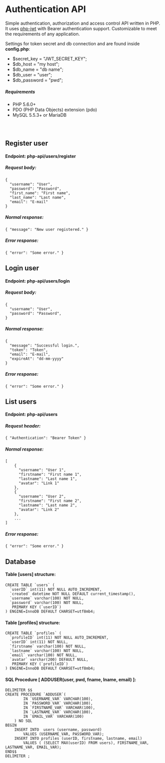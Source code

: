 # Authentication API

Simple authentication, authorization and access control API written in PHP. It uses [php-jwt](https://github.com/firebase/php-jwt) with Bearer authentication support. Customizable to meet the requirements of any application.

Settings for token secret and db connection and are found inside **config.php**:

- $secret_key = "JWT_SECRET_KEY";
- $db_host = "my host";
- $db_name = "db name";
- $db_user = "user";
- $db_password = "pwd";

##### Requirements

- PHP 5.6.0+
- PDO (PHP Data Objects) extension (pdo)
- MySQL 5.5.3+ or MariaDB

###### &nbsp;

## Register user

#### Endpoint: **php-api/users/register**

##### Request body:

```
{
  "username": "User",
  "password": "Password",
  "first_name": "First name",
  "last_name": "Last name",
  "email": "E-mail"
}
```

##### Normal response:

`{ "message": "New user registered." }`

##### Error response:

`{ "error": "Some error." }`

## Login user

#### Endpoint: **php-api/users/login**

##### Request body:

```
{
  "username": "User",
  "password": "Password",
}
```

##### Normal response:

```
{
  "message": "Successful login.",
  "token": "Token",
  "email": "E-mail",
  "expireAt": "dd-mm-yyyy"
}
```

##### Error response:

`{ "error": "Some error." }`

## List users

#### Endpoint: **php-api/users**

##### Request header:

`{ "Authentication": "Bearer Token" }`

##### Normal response:

```
[
    {
      "username": "User 1",
      "firstname": "First name 1",
      "lastname": "Last name 1",
      "avatar": "Link 1"
    },
    {
      "username": "User 2",
      "firstname": "First name 2",
      "lastname": "Last name 2",
      "avatar": "Link 2"
    },
    ...
]
```

##### Error response:

`{ "error": "Some error." }`

## Database

#### Table [**users**] structure:

```
CREATE TABLE `users` (
  `userID` int(11) NOT NULL AUTO_INCREMENT,
  `created` datetime NOT NULL DEFAULT current_timestamp(),
  `username` varchar(100) NOT NULL,
  `password` varchar(100) NOT NULL,
   PRIMARY KEY (`userID`)
) ENGINE=InnoDB DEFAULT CHARSET=utf8mb4;
```

#### Table [**profiles**] structure:

```
CREATE TABLE `profiles` (
  `profileID` int(11) NOT NULL AUTO_INCREMENT,
  `userID` int(11) NOT NULL,
  `firstname` varchar(100) NOT NULL,
  `lastname` varchar(100) NOT NULL,
  `email` varchar(100) NOT NULL,
  `avatar` varchar(200) DEFAULT NULL,
   PRIMARY KEY (`profileID`)
) ENGINE=InnoDB DEFAULT CHARSET=utf8mb4;
```

#### SQL Procedure [ **ADDUSER(user, pwd, fname, lname, email)** ]:

```
DELIMITER $$
CREATE PROCEDURE `ADDUSER`(
        IN `USERNAME_VAR` VARCHAR(100),
        IN `PASSWORD_VAR` VARCHAR(100),
        IN `FIRSTNAME_VAR` VARCHAR(100),
        IN `LASTNAME_VAR` VARCHAR(100),
        IN `EMAIL_VAR` VARCHAR(100)
    ) NO SQL
BEGIN
    INSERT INTO  users (username, password)
        VALUES (USERNAME_VAR, PASSWORD_VAR);
    INSERT INTO profiles (userID, firstname, lastname, email)
        VALUES ( (SELECT MAX(userID) FROM users), FIRSTNAME_VAR, LASTNAME_VAR, EMAIL_VAR);
END$$
DELIMITER ;
```
